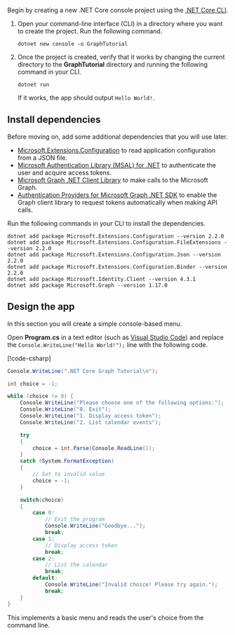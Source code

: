 <!-- markdownlint-disable MD002 MD041 -->

Begin by creating a new .NET Core console project using the [.NET Core CLI](/dotnet/core/tools/?tabs=netcore2x).

1. Open your command-line interface (CLI) in a directory where you want to create the project. Run the following command.

    ```Shell
    dotnet new console -o GraphTutorial
    ```

1. Once the project is created, verify that it works by changing the current directory to the **GraphTutorial** directory and running the following command in your CLI.

    ```Shell
    dotnet run
    ```

    If it works, the app should output `Hello World!`.

## Install dependencies

Before moving on, add some additional dependencies that you will use later.

- [Microsoft.Extensions.Configuration](https://github.com/aspnet/Extensions) to read application configuration from a JSON file.
- [Microsoft Authentication Library (MSAL) for .NET](https://github.com/AzureAD/microsoft-authentication-library-for-dotnet) to authenticate the user and acquire access tokens.
- [Microsoft Graph .NET Client Library](https://github.com/microsoftgraph/msgraph-sdk-dotnet) to make calls to the Microsoft Graph.
- [Authentication Providers for Microsoft Graph .NET SDK](https://github.com/microsoftgraph/msgraph-sdk-dotnet-auth) to enable the Graph client library to request tokens automatically when making API calls.

Run the following commands in your CLI to install the dependencies.

```Shell
dotnet add package Microsoft.Extensions.Configuration --version 2.2.0
dotnet add package Microsoft.Extensions.Configuration.FileExtensions --version 2.2.0
dotnet add package Microsoft.Extensions.Configuration.Json --version 2.2.0
dotnet add package Microsoft.Extensions.Configuration.Binder --version 2.2.0
dotnet add package Microsoft.Identity.Client --version 4.3.1
dotnet add package Microsoft.Graph --version 1.17.0
```

## Design the app

In this section you will create a simple console-based menu.

Open **Program.cs** in a text editor (such as [Visual Studio Code](https://code.visualstudio.com/)) and replace the `Console.WriteLine("Hello World!");` line with the following code.

[!code-csharp[](~/tutorials/dotnet-core/demos/01-create-app/GraphTutorial/Program.cs)]

```csharp
Console.WriteLine(".NET Core Graph Tutorial\n");

int choice = -1;

while (choice != 0) {
    Console.WriteLine("Please choose one of the following options:");
    Console.WriteLine("0. Exit");
    Console.WriteLine("1. Display access token");
    Console.WriteLine("2. List calendar events");

    try
    {
        choice = int.Parse(Console.ReadLine());
    }
    catch (System.FormatException)
    {
        // Set to invalid value
        choice = -1;
    }

    switch(choice)
    {
        case 0:
            // Exit the program
            Console.WriteLine("Goodbye...");
            break;
        case 1:
            // Display access token
            break;
        case 2:
            // List the calendar
            break;
        default:
            Console.WriteLine("Invalid choice! Please try again.");
            break;
    }
}
```

This implements a basic menu and reads the user's choice from the command line.
